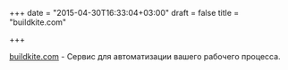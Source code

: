 +++
date = "2015-04-30T16:33:04+03:00"
draft = false
title = "buildkite.com"

+++

<p><a href="https://buildkite.com/">buildkite.com</a>&nbsp;- Сервис для автоматизации вашего рабочего процесса.</p>


